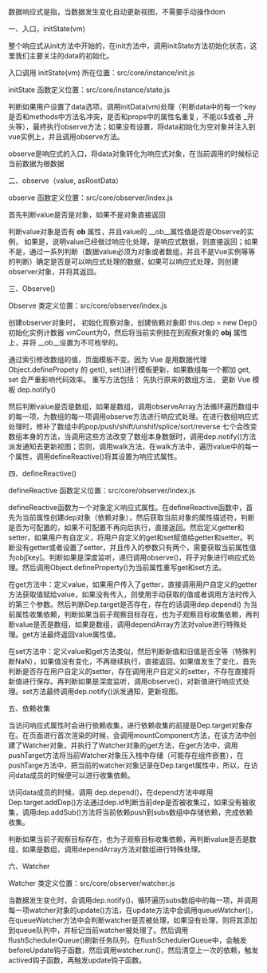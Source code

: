 <!-- https://blog.csdn.net/gongye2019/article/details/117002583?ops_request_misc=%257B%2522request%255Fid%2522%253A%2522167688180416800192263194%2522%252C%2522scm%2522%253A%252220140713.130102334..%2522%257D&request_id=167688180416800192263194&biz_id=0&utm_medium=distribute.pc_search_result.none-task-blog-2~all~sobaiduend~default-2-117002583-null-null.142^v73^insert_down1,201^v4^add_ask,239^v2^insert_chatgpt&utm_term=vue%E5%93%8D%E5%BA%94%E5%BC%8F%E6%BA%90%E7%A0%81&spm=1018.2226.3001.4187 -->


数据响应式是指，当数据发生变化自动更新视图，不需要手动操作dom

一、入口，initState(vm)

整个响应式从init方法中开始的，在init方法中，调用initState方法初始化状态，这里我们主要关注的data的初始化。

入口调用 initState(vm) 所在位置：src/core/instance/init.js

initState 函数定义位置：src/core/instance/state.js

判断如果用户设置了data选项，调用initData(vm)处理（判断data中的每一个key是否和methods中方法名冲突，是否和props中的属性名重复，不能以$或者 _开头等），最终执行observe方法；如果没有设置，将data初始化为空对象并注入到vue实例上，并且调用observe方法。

observe是响应式的入口，将data对象转化为响应式对象，在当前调用的时候标记当前数据为根数据

二、observe（value, asRootData）

observe 函数定义位置：src/core/observer/index.js

首先判断value是否是对象，如果不是对象直接返回

判断value对象是否有 __ob__ 属性，并且value的 __ob__属性值是否是Observe的实例， 如果是，说明value已经做过响应化处理，是响应式数据，则直接返回；如果不是，通过一系列判断（数据value必须为对象或者数组，并且不是Vue实例等等的判断）确定是否是可以响应式处理的数据，如果可以响应式处理，则创建observer对象，并将其返回。

三、Observe()

Observe 类定义位置：src/core/observer/index.js

创建observer对象时， 初始化观察对象，创建依赖对象即 this.dep = new Dep() 初始化实例计数器 vmCount为0，然后将当前实例挂在到观察对象的 __obj__ 属性上，并将 __ob__设置为不可枚举的。

通过索引修改数组的值，页面模板不变。因为 Vue 是用数据代理 Object.definePropety 的 get(), set()进行模板更新，如果数组每一个都加 get, set 会严重影响代码效率。
重写方法包括：
  先执行原来的数组方法，
  更新 Vue 模板 dep.notify()

然后判断value是否是数组，如果是数组，调用observeArray方法循环遍历数组中的每一项，为数组的每一项调用observe方法进行响应式处理。在进行数组响应式处理时，修补了数组中的pop/push/shift/unshif/splice/sort/reverse 七个会改变数组本身的方法，当调用这些方法改变了数组本身数据时，调用dep.notify()方法派发通知去更新视图；否则，调用walk方法，在walk方法中，遍历value中的每一个属性，调用defineReactive()将其设置为响应式属性。

四、defineReactive()

defineReactive 函数定义位置：src/core/observer/index.js

defineReactive函数为一个对象定义响应式属性。在defineReactive函数中，首先为当前属性创建dep对象（依赖对象），然后获取当前对象的属性描述符，判断是否为可配置的，如果不可配置不再向后执行，直接返回。然后定义getter和setter，如果用户有自定义，将用户自定义的get和set赋值给getter和setter。判断没有getter或者设置了setter，并且传入的参数只有两个，需要获取当前属性值为obj[key]。判断如果是深度监听，递归调用observe()，将子对象进行响应式处理。然后调用Object.defineProperty()为当前属性重写get和set方法。

在get方法中：定义value，如果用户传入了getter，直接调用用户自定义的getter方法获取值赋给value，如果没有传入，则使用手动获取的值或者调用方法时传入的第三个参数。然后判断Dep.target是否存在，存在的话调用dep.depend() 为当前属性收集依赖，判断如果当前子观察目标存在，也为子观察目标收集依赖，再判断value是否是数组，如果是数组，调用dependArray方法对value进行特殊处理。get方法最终返回value属性值。

在set方法中：定义value和get方法类似，然后判断新值和旧值是否全等（特殊判断NaN），如果值没有变化，不再继续执行，直接返回。如果值发生了变化，首先判断是否存在用户自定义的setter，存在调用用户自定义的setter，不存在直接将新值进行保存。再判断如果是深度监听，调用observe()，对新值进行响应式处理。set方法最终调用dep.notify()派发通知，更新视图。

五、依赖收集

当访问响应式属性时会进行依赖收集，进行依赖收集的前提是Dep.target对象存在。在页面进行首次渲染的时候，会调用mountComponent方法，在该方法中创建了Watcher对象，并执行了Watcher对象的get方法，在get方法中，调用pushTarget方法将当前Watcher对象压入栈中存储（可能存在组件嵌套），在pushTarge方法中，把当前的watcher对象记录在Dep.target属性中，所以，在访问data成员的时候便可以进行收集依赖。

访问data成员的时候，调用 dep.depend()，在depend方法中嗲用Dep.target.addDep()方法通过dep.id判断当前dep是否被收集过，如果没有被收集，调用dep.addSub()方法将当前依赖push到subs数组中存储依赖，完成依赖收集。

判断如果当前子观察目标存在，也为子观察目标收集依赖，再判断value是否是数组，如果是数组，调用dependArray方法对数组进行特殊处理。

六、Watcher

Watcher 类定义位置：src/core/observer/watcher.js

当数据发生变化时，会调用dep.notify()，循环遍历subs数组中的每一项，并调用每一项watcher对象的update()方法，在update方法中会调用queueWatcher()，在queueWatcher方法中会判断watcher是否被处理，如果没有处理，则将其添加到queue队列中，并标记当前watcher被处理了。然后调用flushSchedulerQueue()刷新任务队列，在flushSchedulerQueue中，会触发beforeUpdate钩子函数，然后调用watcher.run()，然后清空上一次的依赖，触发actived钩子函数，再触发update钩子函数。
